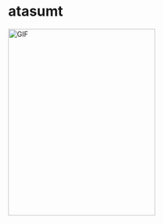 # atasumt

<img align="left" alt="GIF" src="https://c.tenor.com/H3pgj1Ng7Y4AAAAC/electro-ball-pikachu.gif" width="300" height="380" />
